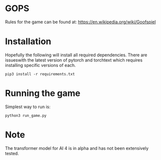 # GOPS

Rules for the game can be found at: https://en.wikipedia.org/wiki/Goofspiel

# Installation

Hopefully the following will install all required dependencies. There are issueswith the latest version of pytorch and torchtext which requires installing
specific versions of each.

    pip3 install -r requirements.txt

# Running the game


Simplest way to run is:

    python3 run_game.py

# Note
The transformer model for AI 4 is in alpha and has not been extensively tested.
